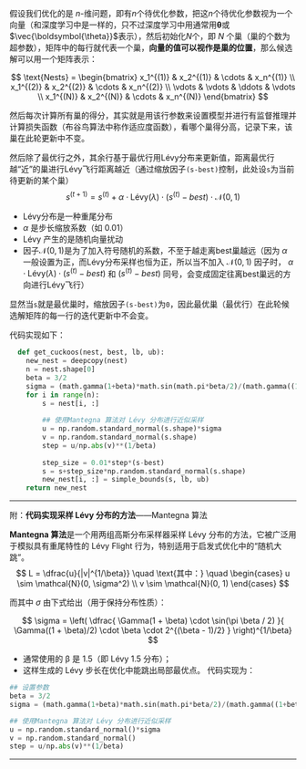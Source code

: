 假设我们优化的是 $n$-维问题，即有$n$个待优化参数，把这$n$个待优化参数视为一个向量（和深度学习中是一样的，只不过深度学习中用通常用$\boldsymbol{\theta}$或$\vec{\boldsymbol{\theta}}$表示），然后初始化$N$个，即 $N$ 个巢（巢的个数为超参数），矩阵中的每行就代表一个巢，**向量的值可以视作是巢的位置**，那么候选解可以用一个矩阵表示：

$$
\text{Nests} =
\begin{bmatrix}
x_1^{(1)} & x_2^{(1)} & \cdots & x_n^{(1)} \\
x_1^{(2)} & x_2^{(2)} & \cdots & x_n^{(2)} \\
\vdots & \vdots & \ddots & \vdots \\
x_1^{(N)} & x_2^{(N)} & \cdots & x_n^{(N)}
\end{bmatrix}
$$

然后每次计算所有巢的得分，其实就是用该行参数来设置模型并进行有监督推理并计算损失函数（布谷鸟算法中称作适应度函数），看哪个巢得分高，记录下来，该巢在此轮更新中不变。

然后除了最优行之外，其余行基于最优行用Lévy分布来更新值，距离最优行越“近”的巢进行Lévy飞行距离越近（通过缩放因子`(s-best)`控制，此处设`s`为当前待更新的某个巢）
$$
   s^{(t+1)} = s^{(t)} + \alpha \cdot \text{Lévy}(\lambda) \cdot (s^{(t)}-best) \cdot \mathcal{N}(0,1)
$$
   * Lévy分布是一种重尾分布
   * $\alpha$ 是步长缩放系数（如 0.01）
   * Lévy 产生的是随机向量扰动
   * 因子$\mathcal{N}(0,1)$是为了加入符号随机的系数，不至于越走离best巢越远（因为 $\alpha$ 一般设置为正，而Lévy分布采样也恒为正，所以当不加入 $\mathcal{N}(0,1)$ 因子时， $\alpha \cdot \text{Lévy}(\lambda) \cdot (s^{(t)}-best)$ 和 $(s^{(t)}-best)$ 同号，会变成固定往离best巢远的方向进行Lévy飞行）
  
  显然当`s`就是最优巢时，缩放因子`(s-best)`为`0`，因此最优巢（最优行）在此轮候选解矩阵的每一行的迭代更新中不会变。
  
  代码实现如下：
```python
  def get_cuckoos(nest, best, lb, ub):  
    new_nest = deepcopy(nest)  
    n = nest.shape[0]  
    beta = 3/2  
    sigma = (math.gamma(1+beta)*math.sin(math.pi*beta/2)/(math.gamma((1+beta)/2)*beta*2**((beta-1)/2)))**(1/beta)  
    for i in range(n):  
        s = nest[i, :]  
  
        ## 使用Mantegna 算法对 Lévy 分布进行近似采样  
        u = np.random.standard_normal(s.shape)*sigma  
        v = np.random.standard_normal(s.shape)  
        step = u/np.abs(v)**(1/beta)  
  
        step_size = 0.01*step*(s-best)  
        s = s+step_size*np.random.standard_normal(s.shape)  
        new_nest[i, :] = simple_bounds(s, lb, ub)  
    return new_nest
```

 ---
   
附：**代码实现采样 Lévy 分布的方法**——Mantegna 算法

   **Mantegna 算法**是一个用两组高斯分布采样器采样 Lévy 分布的方法，它被广泛用于模拟具有重尾特性的 Lévy Flight 行为，特别适用于启发式优化中的“随机大跳”。
$$
L = \dfrac{u}{|v|^{1/\beta}}
\quad \text{其中：} \quad
\begin{cases}
u \sim \mathcal{N}(0, \sigma^2) \\
v \sim \mathcal{N}(0, 1)
\end{cases}
$$

而其中 $\sigma$ 由下式给出（用于保持分布性质）：

$$
\sigma = \left( \dfrac{ \Gamma(1 + \beta) \cdot \sin(\pi \beta / 2) }{ \Gamma((1 + \beta)/2) \cdot \beta \cdot 2^{(\beta - 1)/2} } \right)^{1/\beta}
$$

* 通常使用的 β 是 1.5（即 Lévy 1.5 分布）；
* 这样生成的 Lévy 步长在优化中能跳出局部最优点。
代码实现为：

```python
## 设置参数
beta = 3/2  
sigma = (math.gamma(1+beta)*math.sin(math.pi*beta/2)/(math.gamma((1+beta)/2)*beta*2**((beta-1)/2)))**(1/beta)  

## 使用Mantegna 算法对 Lévy 分布进行近似采样  
u = np.random.standard_normal()*sigma  
v = np.random.standard_normal()
step = u/np.abs(v)**(1/beta)
```

---
